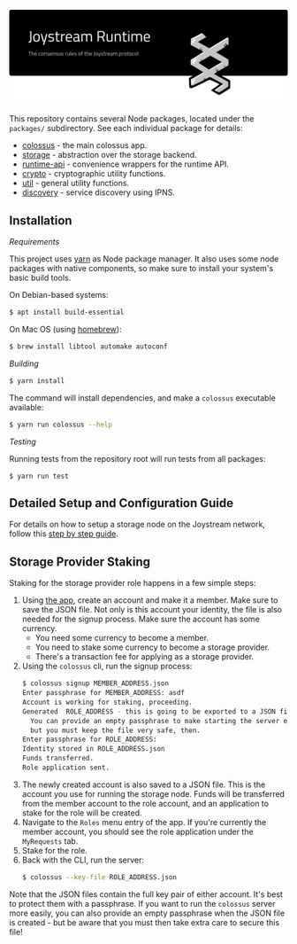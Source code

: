 ![Storage Nodes for Joystream](./banner.svg)

This repository contains several Node packages, located under the `packages/`
subdirectory. See each individual package for details:

* [colossus](./packages/colossus/README.md) - the main colossus app.
* [storage](./packages/storage/README.md) - abstraction over the storage backend.
* [runtime-api](./packages/runtime-api/README.md) - convenience wrappers for the runtime API.
* [crypto](./packages/crypto/README.md) - cryptographic utility functions.
* [util](./packages/util/README.md) - general utility functions.
* [discovery](./packages/discovery/README.md) - service discovery using IPNS.

Installation
------------

*Requirements*

This project uses [yarn](https://yarnpkg.com/) as Node package manager. It also
uses some node packages with native components, so make sure to install your
system's basic build tools.

On Debian-based systems:

```bash
$ apt install build-essential
```

On Mac OS (using [homebrew](https://brew.sh/)):

```bash
$ brew install libtool automake autoconf
```

*Building*

```bash
$ yarn install
```

The command will install dependencies, and make a `colossus` executable available:

```bash
$ yarn run colossus --help
```

*Testing*

Running tests from the repository root will run tests from all packages:

```
$ yarn run test
```


## Detailed Setup and Configuration Guide
For details on how to setup a storage node on the Joystream network, follow this [step by step guide](https://github.com/Joystream/helpdesk/tree/master/roles/storage-providers).

Storage Provider Staking
------------------------

Staking for the storage provider role happens in a few simple steps:

1. Using [the app](https://github.com/Joystream/apps), create an account and make
   it a member. Make sure to save the JSON file. Not only is this account your
   identity, the file is also needed for the signup process. Make sure the account
   has some currency.
   - You need some currency to become a member.
   - You need to stake some currency to become a storage provider.
   - There's a transaction fee for applying as a storage provider.
1. Using the `colossus` cli, run the signup process:
   ```bash
   $ colossus signup MEMBER_ADDRESS.json
   Enter passphrase for MEMBER_ADDRESS: asdf
   Account is working for staking, proceeding.
   Generated  ROLE_ADDRESS - this is going to be exported to a JSON file.
     You can provide an empty passphrase to make starting the server easier,
     but you must keep the file very safe, then.
   Enter passphrase for ROLE_ADDRESS:
   Identity stored in ROLE_ADDRESS.json
   Funds transferred.
   Role application sent.
   ```
1. The newly created account is also saved to a JSON file. This is the account
   you use for running the storage node. Funds will be transferred from the member
   account to the role account, and an application to stake for the role will be
   created.
1. Navigate to the `Roles` menu entry of the app. If you're currently the member
   account, you should see the role application under the `MyRequests` tab.
1. Stake for the role.
1. Back with the CLI, run the server:
   ```bash
   $ colossus --key-file ROLE_ADDRESS.json
   ```

Note that the JSON files contain the full key pair of either account. It's best
to protect them with a passphrase. If you want to run the `colossus` server
more easily, you can also provide an empty passphrase when the JSON file is
created - but be aware that you must then take extra care to secure this file!
